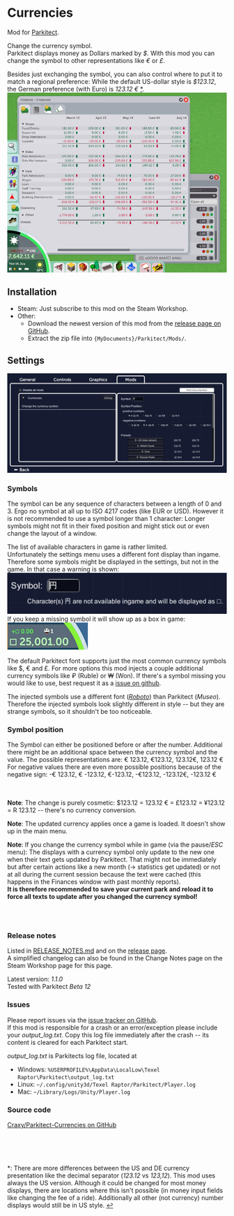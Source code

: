 Currencies
===============
Mod for [Parkitect](http://themeparkitect.com/).  

Change the currency symbol.  
Parkitect displays money as Dollars marked by *$*. With this mod you can change the symbol to other representations like *€* or *£*.  

Besides just exchanging the symbol, you can also control where to put it to match a regional preference: While the default US-dollar style is *$123.12*, the German preference (with Euro) is *123.12 €* <a name="star1-source"></a>[*](#star1).  
![settings](./docs/files/img/ExampleEuro.png)

## Installation
* Steam: Just subscribe to this mod on the Steam Workshop.
* Other:
  * Download the newest version of this mod from the [release page on GitHub](https://github.com/Craxy/Parkitect-Currencies/releases).
  * Extract the zip file into `{MyDocuments}/Parkitect/Mods/`.

## Settings 
![Settings](./docs/files/img/SettingsMenu.png)
### Symbols
The symbol can be any sequence of characters between a length of 0 and 3. Ergo no symbol at all up to ISO 4217 codes (like EUR or USD). However it is not recommended to use a symbol longer than 1 character: Longer symbols might not fit in their fixed position and might stick out or even change the layout of a window.  

The list of available characters in game is rather limited.  
Unfortunately the settings menu uses a different font display than ingame. Therefore some symbols might be displayed in the settings, but not in the game. In that case a warning is shown:
![Missing character](./docs/files/img/SettingsMenu_Missing.png)  
If you keep a missing symbol it will show up as a box in game:  
![Missing character](./docs/files/img/Ingame_Missing.png)  

The default Parkitect font supports just the most common currency symbols like $, € and £. For more options this mod injects a couple additional currency symbols like ₽ (Ruble) or ₩ (Won). If there's a symbol missing you would like to use, best request it as a [issue on github](https://github.com/Craxy/Parkitect-Currencies/issues).

The injected symbols use a different font ([*Roboto*](https://fonts.google.com/specimen/Roboto)) than Parkitect (*Museo*). Therefore the injected symbols look slightly different in style -- but they are strange symbols, so it shouldn't be too noticeable.

### Symbol position
The Symbol can either be positioned before or after the number. Additional there might be an additional space between the currency symbol and the value. The possible representations are: € 123.12, €123.12, 123.12€, 123.12 €  
For negative values there are even more possible positions because of the negative sign: 
-€ 123.12, € -123.12, €-123.12, -€123.12, -123.12€, -123.12 €  


<br></br>
**Note**: The change is purely cosmetic: $123.12 = 123.12 € = £123.12 = ¥123.12 = R 123.12 -- there's no currency conversion.

**Note**: The updated currency applies once a game is loaded. It doesn't show up in the main menu.

**Note**: If you change the currency symbol while in game (via the pause/*ESC* menu): The displays with a currency symbol only update to the new one when their text gets updated by Parkitect. That might not be immediately but after certain actions like a new month (-> statistics get updated) or not at all during the current session because the text were cached (this happens in the Finances window with past monthly reports).  
**It is therefore recommended to save your current park and reload it to force all texts to update after you changed the currency symbol!**

<br></br>

### Release notes
Listed in [RELEASE_NOTES.md](./RELEASE_NOTES.md) and on the [release page](https://github.com/Craxy/Parkitect-Currencies/releases).  
A simplified changelog can also be found in the Change Notes page on the Steam Workshop page for this page.

Latest version: *1.1.0*  
Tested with Parkitect *Beta 12*


### Issues
Please report issues via the [issue tracker on GitHub](https://github.com/Craxy/Parkitect-Currencies/issues).  
If this mod is responsible for a crash or an error/exception please include your *output_log.txt*. Copy this log file immediately after the crash -- its content is cleared for each Parkitect start.  

*output_log.txt* is Parkitects log file, located at 
* Windows: `%USERPROFILE%\AppData\LocalLow\Texel Raptor\Parkitect\output_log.txt`
* Linux: `~/.config/unity3d/Texel Raptor/Parkitect/Player.log`
* Mac: `~/Library/Logs/Unity/Player.log`

### Source code
[Craxy/Parkitect-Currencies on GitHub](https://github.com/Craxy/Parkitect-Currencies)


<br></br>
<br></br>
<a name="star1"></a>*: There are more differences between the US and DE currency presentation like the decimal separator (*123.12* vs *123,12*). This mod uses always the US version. Although it could be changed for most money displays, there are locations where this isn't possible (in money input fields like changing the fee of a ride). Additionally all other (not currency) number displays would still be in US style. [↩](#star1-source)

